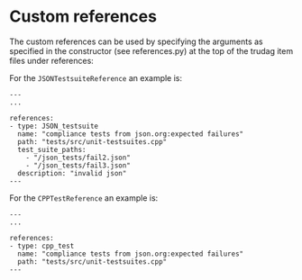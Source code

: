 # Custom references

The custom references can be used by specifying the arguments as specified in the constructor (see references.py) at the top of the trudag item files under references:

For the `JSONTestsuiteReference` an example is:
```
---
...

references:
- type: JSON_testsuite
  name: "compliance tests from json.org:expected failures"
  path: "tests/src/unit-testsuites.cpp"
  test_suite_paths: 
    - "/json_tests/fail2.json"
    - "/json_tests/fail3.json"
  description: "invalid json"
---
```

For the `CPPTestReference` an example is:
```
---
...

references:
- type: cpp_test
  name: "compliance tests from json.org:expected failures"
  path: "tests/src/unit-testsuites.cpp"
---
```